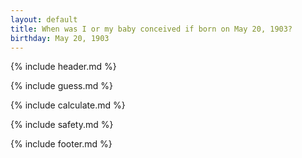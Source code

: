 ```yaml
---
layout: default
title: When was I or my baby conceived if born on May 20, 1903?
birthday: May 20, 1903
---
```


{% include header.md %}

{% include guess.md %}

{% include calculate.md %}

{% include safety.md %}

{% include footer.md %}



